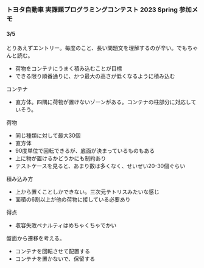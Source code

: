 ### トヨタ自動車 実課題プログラミングコンテスト 2023 Spring 参加メモ
#### 3/5
とりあえずエントリー。毎度のこと、長い問題文を理解するのが辛い。でもちゃんと読む。
 - 荷物をコンテナにうまく積み込むことが目標
 - できる限り順番通りに、かつ最大の高さが低くなるように積み込む

コンテナ
 - 直方体。四隅に荷物が置けないゾーンがある。コンテナの柱部分に対応していそう。

荷物
 - 同じ種類に対して最大30個
 - 直方体
 - 90度単位で回転できるが、底面が決まっているものもある
 - 上に物が置けるかどうかにも制約あり
 - テストケースを見ると、あまり数は多くなく、せいぜい20-30個ぐらい

積み込み方
 - 上から置くことしかできない。三次元テトリスみたいな感じ
 - 面積の6割以上が他の荷物に接している必要あり

得点
 - 収容失敗ペナルティはめちゃくちゃでかい


盤面から遷移を考える。
 - コンテナを回転させて配置する
 - コンテナを置かないで、保留する